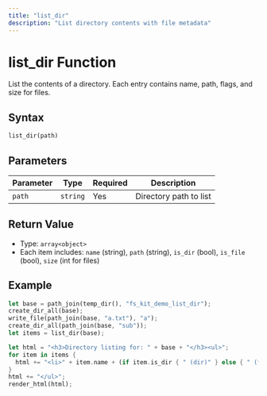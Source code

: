 ```yaml
---
title: "list_dir"
description: "List directory contents with file metadata"
---
```


# list_dir Function

List the contents of a directory. Each entry contains name, path, flags, and size for files.

## Syntax

```rust
list_dir(path)
```

## Parameters

| Parameter | Type | Required | Description |
|-----------|------|----------|-------------|
| `path` | `string` | Yes | Directory path to list |

## Return Value

- Type: `array<object>`
- Each item includes: `name` (string), `path` (string), `is_dir` (bool), `is_file` (bool), `size` (int for files)

## Example

```rust
let base = path_join(temp_dir(), "fs_kit_demo_list_dir");
create_dir_all(base);
write_file(path_join(base, "a.txt"), "a");
create_dir_all(path_join(base, "sub"));
let items = list_dir(base);

let html = "<h3>Directory listing for: " + base + "</h3><ul>";
for item in items {
  html += "<li>" + item.name + (if item.is_dir { " (dir)" } else { " (file)" }) + "</li>";
}
html += "</ul>";
render_html(html);
```
